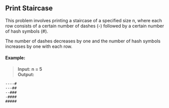 ## Print Staircase

This problem involves printing a staircase of a specified size n, where each row consists of a certain number of dashes (-) followed by a certain number of hash symbols (#). 

The number of dashes decreases by one and the number of hash symbols increases by one with each row.

#### Example:
> **Input: n = 5**<br>
> **Output:** 

```
----#
---##
--###
-####
#####
```
